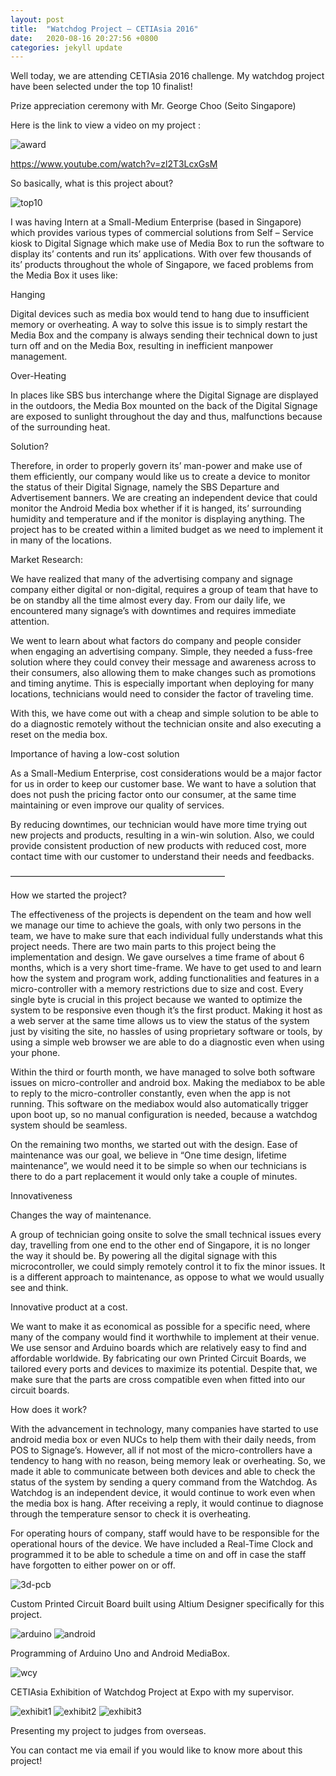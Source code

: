 ```yaml
---
layout: post
title:  "Watchdog Project – CETIAsia 2016"
date:   2020-08-16 20:27:56 +0800
categories: jekyll update
---
```

Well today, we are attending CETIAsia 2016 challenge. My watchdog project have been selected under the top 10 finalist!

Prize appreciation ceremony with Mr. George Choo (Seito Singapore)

Here is the link to view a video on my project :

![award]({{site.url}}/portfolio/images/cetiasia/award.jpg)

https://www.youtube.com/watch?v=zl2T3LcxGsM

So basically, what is this project about?

![top10]({{site.url}}/portfolio/images/cetiasia/top10.png)

I was having Intern at a Small-Medium Enterprise (based in Singapore) which provides various types of commercial solutions from Self – Service kiosk to Digital Signage which make use of Media Box to run the software to display its’ contents and run its’ applications. With over few thousands of its’ products throughout the whole of Singapore, we faced problems from the Media Box it uses like:

Hanging

Digital devices such as media box would tend to hang due to insufficient memory or overheating. A way to solve this issue is to simply restart the Media Box and the company is always sending their technical down to just turn off and on the Media Box, resulting in inefficient manpower management.

Over-Heating

In places like SBS bus interchange where the Digital Signage are displayed in the outdoors, the Media Box mounted on the back of the Digital Signage are exposed to sunlight throughout the day and thus, malfunctions because of the surrounding heat.

Solution?

Therefore, in order to properly govern its’ man-power and make use of them efficiently, our company would like us to create a device to monitor the status of their Digital Signage, namely the SBS Departure and Advertisement banners. We are creating an independent device that could monitor the Android Media box whether if it is hanged, its’ surrounding humidity and temperature and if the monitor is displaying anything.  The project has to be created within a limited budget as we need to implement it in many of the locations.

Market Research:

We have realized that many of the advertising company and signage company either digital or non-digital, requires a group of team that have to be on standby all the time almost every day. From our daily life, we encountered many signage’s with downtimes and requires immediate attention.

We went to learn about what factors do company and people consider when engaging an advertising company. Simple, they needed a fuss-free solution where they could convey their message and awareness across to their consumers, also allowing them to make changes such as promotions and timing anytime. This is especially important when deploying for many locations, technicians would need to consider the factor of traveling time.

With this, we have come out with a cheap and simple solution to be able to do a diagnostic remotely without the technician onsite and also executing a reset on the media box.

 

Importance of having a low-cost solution

As a Small-Medium Enterprise, cost considerations would be a major factor for us in order to keep our customer base. We want to have a solution that does not push the pricing factor onto our consumer, at the same time maintaining or even improve our quality of services.

By reducing downtimes, our technician would have more time trying out new projects and products, resulting in a win-win solution. Also, we could provide consistent production of new products with reduced cost, more contact time with our customer to understand their needs and feedbacks.

————————————————————————–

How we started the project?

The effectiveness of the projects is dependent on the team and how well we manage our time to achieve the goals, with only two persons in the team, we have to make sure that each individual fully understands what this project needs. There are two main parts to this project being the implementation and design. We gave ourselves a time frame of about 6 months, which is a very short time-frame. We have to get used to and learn how the system and program work, adding functionalities and features in a micro-controller with a memory restrictions due to size and cost. Every single byte is crucial in this project because we wanted to optimize the system to be responsive even though it’s the first product. Making it host as a web server at the same time allows us to view the status of the system just by visiting the site, no hassles of using proprietary software or tools, by using a simple web browser we are able to do a diagnostic even when using your phone.

 

Within the third or fourth month, we have managed to solve both software issues on micro-controller and android box. Making the mediabox to be able to reply to the micro-controller constantly, even when the app is not running. This software on the mediabox would also automatically trigger upon boot up, so no manual configuration is needed, because a watchdog system should be seamless.

 

On the remaining two months, we started out with the design. Ease of maintenance was our goal, we believe in “One time design, lifetime maintenance”, we would need it to be simple so when our technicians is there to do a part replacement it would only take a couple of minutes.

Innovativeness

Changes the way of maintenance.

A group of technician going onsite to solve the small technical issues every day, travelling from one end to the other end of Singapore, it is no longer the way it should be. By powering all the digital signage with this microcontroller, we could simply remotely control it to fix the minor issues. It is a different approach to maintenance, as oppose to what we would usually see and think.

Innovative product at a cost.

We want to make it as economical as possible for a specific need, where many of the company would find it worthwhile to implement at their venue. We use sensor and Arduino boards which are relatively easy to find and affordable worldwide. By fabricating our own Printed Circuit Boards, we tailored every ports and devices to maximize its potential. Despite that, we make sure that the parts are cross compatible even when fitted into our circuit boards.

How does it work?

With the advancement in technology, many companies have started to use android media box or even NUCs to help them with their daily needs, from POS to Signage’s. However, all if not most of the micro-controllers have a tendency to hang with no reason, being memory leak or overheating. So, we made it able to communicate between both devices and able to check the status of the system by sending a query command from the Watchdog. As Watchdog is an independent device, it would continue to work even when the media box is hang. After receiving a reply, it would continue to diagnose through the temperature sensor to check it is overheating.

For operating hours of company, staff would have to be responsible for the operational hours of the device. We have included a Real-Time Clock and programmed it to be able to schedule a time on and off in case the staff have forgotten to either power on or off.

![3d-pcb]({{site.url}}/portfolio/images/cetiasia/3d-pcb.png)

Custom Printed Circuit Board built using Altium Designer specifically for this project.

![arduino]({{site.url}}/portfolio/images/cetiasia/arduino.png)
![android]({{site.url}}/portfolio/images/cetiasia/android.png)

Programming of Arduino Uno and Android MediaBox.

![wcy]({{site.url}}/portfolio/images/cetiasia/wcy.jpg)

CETIAsia Exhibition of Watchdog Project at Expo with my supervisor.

![exhibit1]({{site.url}}/portfolio/images/cetiasia/exhibit1.jpg)
![exhibit2]({{site.url}}/portfolio/images/cetiasia/exhibit2.jpg)
![exhibit3]({{site.url}}/portfolio/images/cetiasia/exhibit3.jpg)

Presenting my project to judges from overseas.

You can contact me via email if you would like to know more about this project!